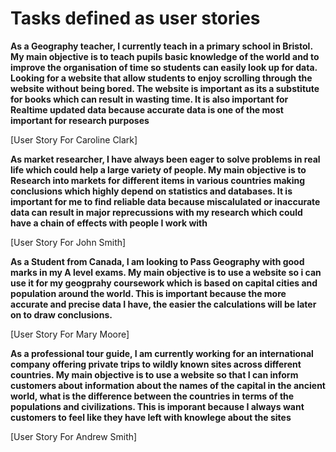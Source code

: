 # Tasks defined as user stories




**As a Geography teacher, I currently teach in a primary school in Bristol. My main objective is to teach pupils basic knowledge of the world 
and to improve the organisation of time so students can easily look up for data. Looking for a website that allow students to enjoy scrolling through the website without being bored. The website is important as its a substitute for books which can result in wasting time.
It is also important for Realtime updated data because accurate data is one of the most important for research purposes**

 [User Story For Caroline Clark]

**As market researcher, I have always been eager to solve problems in real life which could help a large variety of people. My main objective is to Research into markets for different items
in various countries making conclusions
which highly depend on statistics and
databases. It is important for me to find reliable data because miscalulated or inaccurate data can result in major reprecussions with my research which could have a chain of effects with people I work with**

[User Story For John Smith]

**As a Student from Canada, I am looking to Pass Geography with good marks in my A level exams. My main objective is to use a website so i can use it for my geogprahy coursework which is based on capital cities and population around the world. This is important because the more accurate and precise data I have, the easier the calculations will be later on to draw conclusions.** 

[User Story For Mary Moore]

**As a  professional tour guide, I am currently working for an international company offering private trips to wildly known sites across different countries. My main objective is to use a website so that I can inform customers about information about the
names of the capital in the ancient world,
what is the difference between the
countries in terms of the populations and
civilizations. This is imporant because I always want customers to feel like they have left with knowlege about the sites**

[User Story For Andrew Smith]
